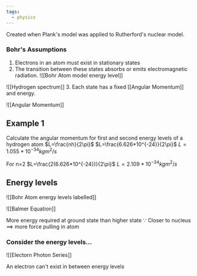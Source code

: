 ```yaml
---
tags:
  - physics
---
```

Created when Plank's model was applied to Rutherford's nuclear model. 

### Bohr's Assumptions
1. Electrons in an atom must exist in stationary states
2. The transition between these states absorbs or emits electromagnetic radiation.
![[Bohr Atom model energy level]]


![[Hydrogen spectrum]]
3. Each state has a fixed [[Angular Momentum]] and energy.  


![[Angular Momentum]]


## Example 1
Calculate the angular momentum for first and second energy levels of a hydrogen atom
$L=\frac{nh}{2\pi}$
$L=\frac{6.626*10^{-24}}{2\pi}$
$L=1.055*10^{-34} kgm^2/s$



For n=2
$L=\frac{2(6.626*10^{-24})}{2\pi}$
$L=2.109*10^{-34} kgm^2/s$



## Energy levels
![[Bohr Atom energy levels labelled]]

![[Balmer Equation]]


More energy required at ground state than higher state $\because$ Closer to nucleus $\implies$ more force pulling in atom
### Consider the energy levels...

![[Electorn Photon Series]]

An electron can't exist in between energy levels